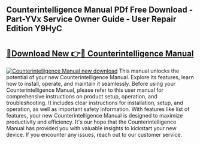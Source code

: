 ## Counterintelligence Manual PDf Free Download - Part-YVx Service Owner Guide - User Repair Edition Y9HyC

# <h2><a href="http://bc32630.oget.top/?id=Counterintelligence+Manual">🔗Download New 👉🔴 Counterintelligence Manual</a></h2>

[![Counterintelligence Manual new download](https://i.imgur.com/5g1atiW.png)](http://bc32630.oget.top/?id=Counterintelligence+Manual)
This manual unlocks the potential of your new Counterintelligence Manual. Explore its features, learn how to install, operate, and maintain it seamlessly. Before using your Counterintelligence Manual, please refer to this user manual for comprehensive instructions on product setup, operation, and troubleshooting. It includes clear instructions for installation, setup, and operation, as well as important safety information. With features like list of features, your new Counterintelligence Manual is designed to maximize productivity and efficiency. It's our hope that the Counterintelligence Manual has provided you with valuable insights to kickstart your new device. If you encounter any issues, reach out to our customer service.

